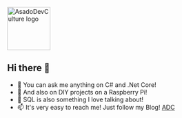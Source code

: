 
<img src="https://www.asadodevculture.com/wp-content/uploads/2020/04/headerhero_logo-1.png" alt="AsadoDevCulture logo" style="height:100px;"></img>
## Hi there 👋

- 💬 You can ask me anything on C# and .Net Core!
- 💬 And also on DIY projects on a Raspberry Pi!
- 💬 SQL is also something I love talking about!
- 📫 It's very easy to reach me! Just follow my Blog! [ADC](https://www.asadodevculture.com)

<!--
**javitolin/javitolin** is a ✨ _special_ ✨ repository because its `README.md` (this file) appears on your GitHub profile.

Here are some ideas to get you started:

- 🔭 I’m currently working on ...
- 🌱 I’m currently learning ...
- 👯 I’m looking to collaborate on ...
- 🤔 I’m looking for help with ...
- 💬 Ask me about ...
- 📫 How to reach me: ...
- 😄 Pronouns: ...
- ⚡ Fun fact: ...
-->
